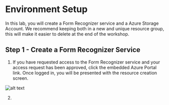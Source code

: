 # Environment Setup
In this lab, you will create a Form Recognizer service and a Azure Storage Account. We recommend keeping both in a new and unique resource group, this will make it easier to delete at the end of the workshop.
## Step 1 - Create a Form Recognizer Service
1. If you have requested access to the Form Recognizer service and your access request has been approved, click the embedded Azure Portal link. Once logged in, you will be presented with the resource creation screen.

![alt text](https://localhost "Form Recognizer Public Preview")

2. 